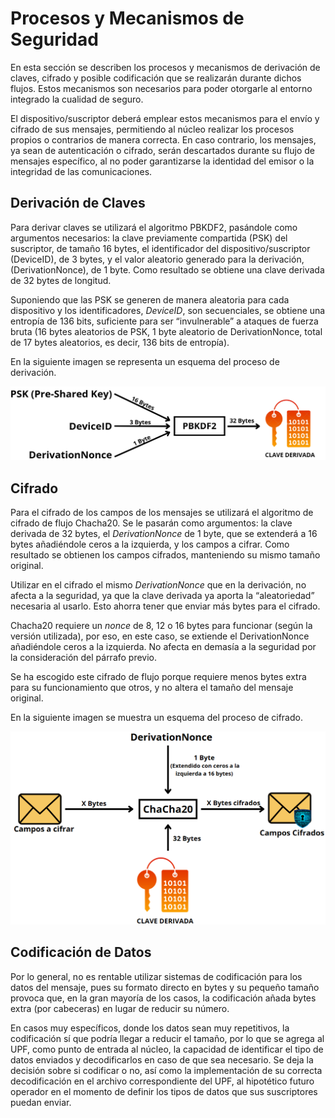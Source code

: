 # Procesos y Mecanismos de Seguridad

En esta sección se describen los procesos y mecanismos de derivación de claves, cifrado y posible codificación que se realizarán durante dichos flujos. Estos mecanismos son necesarios para poder otorgarle al entorno integrado la cualidad de seguro.

El dispositivo/suscriptor deberá emplear estos mecanismos para el envío y cifrado de sus mensajes, permitiendo al núcleo realizar los procesos propios o contrarios de manera correcta. En caso contrario, los mensajes, ya sean de autenticación o cifrado, serán descartados durante su flujo de mensajes específico, al no poder garantizarse la identidad del emisor o la integridad de las comunicaciones.

## Derivación de Claves

Para derivar claves se utilizará el algoritmo PBKDF2, pasándole como argumentos necesarios: la clave previamente compartida (PSK) del suscriptor, de tamaño 16 bytes, el identificador del dispositivo/suscriptor (DeviceID), de 3 bytes, y el valor aleatorio generado para la derivación, (DerivationNonce), de 1 byte. Como resultado se obtiene una clave derivada de 32 bytes de longitud.

Suponiendo que las PSK se generen de manera aleatoria para cada dispositivo y los identificadores, *DeviceID*, son secuenciales, se obtiene una entropía de 136 bits, suficiente para ser “invulnerable” a ataques de fuerza bruta (16 bytes aleatorios de PSK, 1 byte aleatorio de DerivationNonce, total de 17 bytes aleatorios, es decir, 136 bits de entropía).

En la siguiente imagen se representa un esquema del proceso de derivación.

![Esquema de la derivación de claves](Derivacion.png)

## Cifrado

Para el cifrado de los campos de los mensajes se utilizará el algoritmo de cifrado de flujo Chacha20. Se le pasarán como argumentos: la clave derivada de 32 bytes, el *DerivationNonce* de 1 byte, que se extenderá a 16 bytes añadiéndole ceros a la izquierda, y los campos a cifrar. Como resultado se obtienen los campos cifrados, manteniendo su mismo tamaño original.

Utilizar en el cifrado el mismo *DerivationNonce* que en la derivación, no afecta a la seguridad, ya que la clave derivada ya aporta la “aleatoriedad” necesaria al usarlo. Esto ahorra tener que enviar más bytes para el cifrado.

Chacha20 requiere un *nonce* de 8, 12 o 16 bytes para funcionar (según la versión utilizada), por eso, en este caso, se extiende el DerivationNonce añadiéndole ceros a la izquierda. No afecta en demasía a la seguridad por la consideración del párrafo previo.

Se ha escogido este cifrado de flujo porque requiere menos bytes extra para su funcionamiento que otros, y no altera el tamaño del mensaje original.

En la siguiente imagen se muestra un esquema del proceso de cifrado.

![Esquema del proceso de cifrado](Cifrado.png)

## Codificación de Datos

Por lo general, no es rentable utilizar sistemas de codificación para los datos del mensaje, pues su formato directo en bytes y su pequeño tamaño provoca que, en la gran mayoría de los casos, la codificación añada bytes extra (por cabeceras) en lugar de reducir su número.

En casos muy específicos, donde los datos sean muy repetitivos, la codificación sí que podría llegar a reducir el tamaño, por lo que se agrega al UPF, como punto de entrada al núcleo, la capacidad de identificar el tipo de datos enviados y decodificarlos en caso de que sea necesario. Se deja la decisión sobre si codificar o no, así como la implementación de su correcta decodificación en el archivo correspondiente del UPF, al hipotético futuro operador en el momento de definir los tipos de datos que sus suscriptores puedan enviar.
